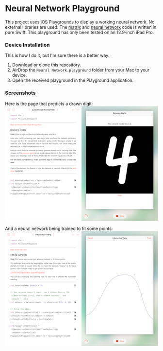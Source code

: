 # Neural Network Playground

This project uses iOS Playgrounds to display a working neural network. No external libraries are used. The [matrix](https://github.com/hetelek/Neural-Network-Playground/blob/master/Neural%20Network.playground/Sources/Matrix.swift) and [neural network](https://github.com/hetelek/Neural-Network-Playground/blob/master/Neural%20Network.playground/Sources/Network.swift) code is written in pure Swift. This playground has only been tested on an 12.9‑inch iPad Pro.


### Device Installation
This is how I do it, but I'm sure there is a better way:
1. Download or clone this repository.
2. AirDrop the `Neural Network.playground` folder from your Mac to your device.
3. Open the received playground in the Playground application.


### Screenshots
Here is the page that predicts a drawn digit:
![Custom Digit](images/custom.png?raw=true "Custom Digit")

And a neural network being trained to fit some points:
![Fitting](images/fitting.png?raw=true "Fitting")
